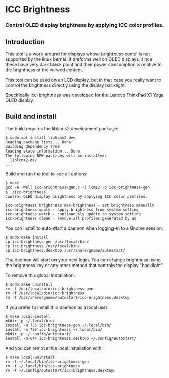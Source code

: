 # ICC Brightness

### Control OLED display brightness by applying ICC color profiles.


## Introduction

This tool is a work-around for displays whose brightness contol is not
supported by the linux kernel. It preforms well on OLED displays,
since these have very dark black point and their power consumption is
relative to the brightness of the viewed content.

This tool can be used on an LCD display, but in that case you really want
to control the brightness directly using the display backlight.

Specifically icc-brightness was developed for the
Lenovo ThinkPad X1 Yoga OLED display.


## Build and install

The build requires the liblcms2 development package:
```
$ sudo apt install liblcms2-dev
Reading package lists... Done
Building dependency tree
Reading state information... Done
The following NEW packages will be installed:
  liblcms2-dev
...
```

Build and run the tool to see all options:
```
$ make
gcc -W -Wall icc-brightness-gen.c -l lcms2 -o icc-brightness-gen
$ ./icc-brightness
Control OLED display brightness by applying ICC color profiles.

icc-brightness brightness max-brightness - set brightness manually
icc-brightness apply - apply brightness from system setting
icc-brightness watch - continuously update to system setting
icc-brightness clean - remove all profiles generated by us
```

You can install to auto-start a daemon when logging-in to a Gnome session:
```
$ sudo make install
cp icc-brightness-gen /usr/local/bin/
cp icc-brightness /usr/local/bin/
cp icc-brightness.desktop /usr/share/gnome/autostart/
```

The daemon will start on your next login.
You can change brightness using the brightness key or any other method
that controls the display "backlight".

To remove this global installation:
```
$ sudo make uninstall
rm -f /usr/local/bin/icc-brightness-gen
rm -f /usr/local/bin/icc-brightness
rm -f /usr/share/gnome/autostart/icc-brightness.desktop
```

If you prefer to install this daemon as a local user:
```
$ make local-install
mkdir -p ~/.local/bin/
install -m 755 icc-brightness-gen ~/.local/bin/
install -m 755 icc-brightness ~/.local/bin/
mkdir -p ~/.config/autostart/
install -m 644 icc-brightness.desktop ~/.config/autostart/
```

And you can remove this local installation with:
```
$ make local-uninstall
rm -f ~/.local/bin/icc-brightness-gen
rm -f ~/.local/bin/icc-brightness
rm -f ~/.config/autostart/icc-brightness.desktop
```
